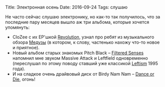 Title: Электронная осень
Date: 2016-09-24
Tags: слушаю

<div class="text">Не часто сейчас слушаю электронику, но как-то так получилось, что за последние пару месяцев вышло аж три альбома, которые хочется упомянуть:<br />
<ul>
<li>CloZee с их EP'шкой <a href="https://www.discogs.com/CloZee-Revolution/release/8804994">Revolution</a>, узнал про ребят из музыкального обзора <a href="http://meduza.io">Медузы</a> (в котором, к слову, частенько нахожу что-то новое и приятное).</li>
<li>Новый альбом старых знакомых Pitch Black – <a href="https://www.discogs.com/Pitch-Black-Filtered-Senses/master/1051785">Filtered Senses</a> напомнил мне звуком Massive Attack и Leftfield одновременно (переслушал по этому поводу ставший уже классикой <a href="https://www.discogs.com/Leftfield-Leftism/master/66073">Leftism</a> 1995 года).</li>
<li>И на сладкое очень драйвовый диск от Birdy Nam Nam – <a href="https://www.discogs.com/Birdy-Nam-Nam-Dance-Or-Die/master/1060105">Dance or Die</a>, огонь!</li>
</ul></div>